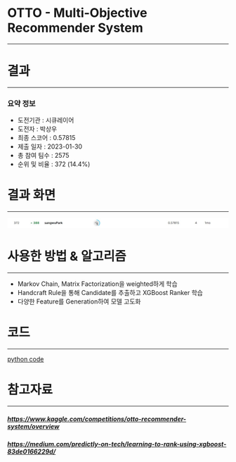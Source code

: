 # OTTO - Multi-Objective Recommender System
---
# 결과
---
### 요약 정보
* 도전기관 : 시큐레이어
* 도전자 : 박상우
* 최종 스코어 : 0.57815
* 제출 일자 : 2023-01-30
* 총 참여 팀수 : 2575
* 순위 및 비율 : 372 (14.4%)

# 결과 화면
---
![final_rank_and_score](./img/rank_score.JPG)

# 사용한 방법 & 알고리즘
---
* Markov Chain, Matrix Factorization을 weighted하게 학습
* Handcraft Rule을 통해 Candidate를 추출하고 XGBoost Ranker 학습 
* 다양한 Feature를 Generation하여 모델 고도화

# 코드
---
[python code](main.ipynb)

# 참고자료
---
##### https://www.kaggle.com/competitions/otto-recommender-system/overview
##### https://medium.com/predictly-on-tech/learning-to-rank-using-xgboost-83de0166229d/
